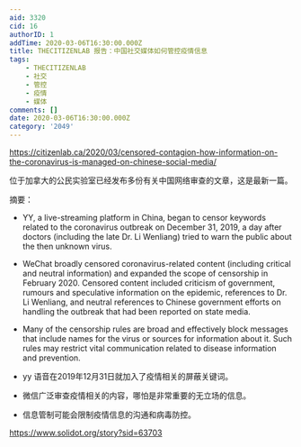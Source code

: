 ```yaml
---
aid: 3320
cid: 16
authorID: 1
addTime: 2020-03-06T16:30:00.000Z
title: THECITIZENLAB 报告：中国社交媒体如何管控疫情信息
tags:
    - THECITIZENLAB
    - 社交
    - 管控
    - 疫情
    - 媒体
comments: []
date: 2020-03-06T16:30:00.000Z
category: '2049'
---
```


https://citizenlab.ca/2020/03/censored-contagion-how-information-on-the-coronavirus-is-managed-on-chinese-social-media/

位于加拿大的公民实验室已经发布多份有关中国网络审查的文章，这是最新一篇。

摘要：

*   YY, a live-streaming platform in China, began to censor keywords related to the coronavirus outbreak on December 31, 2019, a day after doctors (including the late Dr. Li Wenliang) tried to warn the public about the then unknown virus.
*   WeChat broadly censored coronavirus-related content (including critical and neutral information) and expanded the scope of censorship in February 2020. Censored content included criticism of government, rumours and speculative information on the epidemic, references to Dr. Li Wenliang, and neutral references to Chinese government efforts on handling the outbreak that had been reported on state media.
*   Many of the censorship rules are broad and effectively block messages that include names for the virus or sources for information about it. Such rules may restrict vital communication related to disease information and prevention.
    
*   yy 语音在2019年12月31日就加入了疫情相关的屏蔽关键词。
    
*   微信广泛审查疫情相关的内容，哪怕是非常重要的无立场的信息。
    
*   信息管制可能会限制疫情信息的沟通和病毒防控。
    

https://www.solidot.org/story?sid=63703
